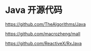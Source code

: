 # Java 开源代码

<https://github.com/TheAlgorithms/Java>

<https://github.com/macrozheng/mall>

<https://github.com/ReactiveX/RxJava>
